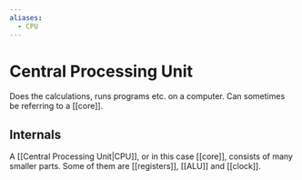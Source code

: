 ```yaml
---
aliases:
  - CPU
---
```


# Central Processing Unit
Does the calculations, runs programs etc. on a computer. Can sometimes be referring to a [[core]].

## Internals
A [[Central Processing Unit|CPU]], or in this case [[core]], consists of many smaller parts. Some of them are [[registers]], [[ALU]] and [[clock]].